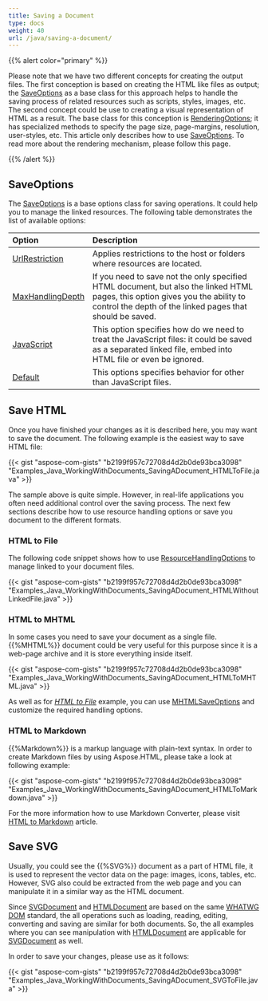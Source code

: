 ```yaml
---
title: Saving a Document
type: docs
weight: 40
url: /java/saving-a-document/
---
```


{{% alert color="primary" %}} 

Please note that we have two different concepts for creating the output files. The first conception is based on creating the HTML like files as output; the [SaveOptions](https://apireference.aspose.com/html/java/com.aspose.html.saving/SaveOptions) as a base class for this approach helps to handle the saving process of related resources such as scripts, styles, images, etc. The second concept could be use to creating a visual representation of HTML as a result. The base class for this conception is [RenderingOptions](https://apireference.aspose.com/html/java/com.aspose.html.rendering/RenderingOptions); it has specialized methods to specify the page size, page-margins, resolution, user-styles, etc. This article only describes how to use [SaveOptions](https://apireference.aspose.com/html/java/com.aspose.html.saving/SaveOptions). To read more about the rendering mechanism, please follow this page.

{{% /alert %}} 
## **SaveOptions** ## 
The [SaveOptions](https://apireference.aspose.com/html/java/com.aspose.html.saving/SaveOptions) is a base options class for saving operations. It could help you to manage the linked resources. The following table demonstrates the list of available options:

|**Option**|**Description**|
| :- | :- |
|[UrlRestriction](https://apireference.aspose.com/html/java/com.aspose.html.saving/ResourceHandlingOptions#getUrlRestriction--)|Applies restrictions to the host or folders where resources are located.|
|[MaxHandlingDepth](https://apireference.aspose.com/html/java/com.aspose.html.saving/ResourceHandlingOptions#getMaxHandlingDepth--)|If you need to save not the only specified HTML document, but also the linked HTML pages, this option gives you the ability to control the depth of the linked pages that should be saved.|
|[JavaScript](https://apireference.aspose.com/html/java/com.aspose.html.saving/ResourceHandlingOptions#getJavaScript--)|This option specifies how do we need to treat the JavaScript files: it could be saved as a separated linked file, embed into HTML file or even be ignored.|
|[Default](https://apireference.aspose.com/html/java/com.aspose.html.saving/ResourceHandlingOptions#getDefault--)|This options specifies behavior for other than JavaScript files. |
## **Save HTML** ## 
Once you have finished your changes as it is described here, you may want to save the document. The following example is the easiest way to save HTML file:

{{< gist "aspose-com-gists" "b2199f957c72708d4d2b0de93bca3098" "Examples_Java_WorkingWithDocuments_SavingADocument_HTMLToFile.java" >}}

The sample above is quite simple. However, in real-life applications you often need additional control over the saving process. The next few sections describe how to use resource handling options or save you document to the different formats.
### **HTML to File** ### 
The following code snippet shows how to use [ResourceHandlingOptions](https://apireference.aspose.com/html/java/com.aspose.html.saving/SaveOptions#getResourceHandlingOptions--) to manage linked to your document files.

{{< gist "aspose-com-gists" "b2199f957c72708d4d2b0de93bca3098" "Examples_Java_WorkingWithDocuments_SavingADocument_HTMLWithoutLinkedFile.java" >}}
### **HTML to MHTML** ### 
In some cases you need to save your document as a single file. {{%MHTML%}} document could be very useful for this purpose since it is a web-page archive and it is store everything inside itself. 

{{< gist "aspose-com-gists" "b2199f957c72708d4d2b0de93bca3098" "Examples_Java_WorkingWithDocuments_SavingADocument_HTMLToMHTML.java" >}}

As well as for [*HTML to File*](/html/java/saving-a-document/#savingadocument-htmltofile) example, you can use [MHTMLSaveOptions](https://apireference.aspose.com/html/java/com.aspose.html.saving/MHTMLSaveOptions) and customize the required handling options.
### **HTML to Markdown** ### 
{{%Markdown%}} is a markup language with plain-text syntax. In order to create Markdown files by using Aspose.HTML, please take a look at following example:

{{< gist "aspose-com-gists" "b2199f957c72708d4d2b0de93bca3098" "Examples_Java_WorkingWithDocuments_SavingADocument_HTMLToMarkdown.java" >}}

For the more information how to use Markdown Converter, please visit [HTML to Markdown](/html/java/html-to-markdown-conversion/) article.
## **Save SVG** ## 
Usually, you could see the {{%SVG%}} document as a part of HTML file, it is used to represent the vector data on the page: images, icons, tables, etc. However, SVG also could be extracted from the web page and you can manipulate it in a similar way as the HTML document.



Since [SVGDocument](https://apireference.aspose.com/html/java/com.aspose.html.dom.svg/SVGDocument) and [HTMLDocument](https://apireference.aspose.com/html/java/com.aspose.html/HTMLDocument) are based on the same [WHATWG DOM](https://dom.spec.whatwg.org/) standard, the all operations such as loading, reading, editing, converting and saving are similar for both documents. So, the all examples where you can see manipulation with [HTMLDocument](https://apireference.aspose.com/html/java/com.aspose.html/HTMLDocument) are applicable for [SVGDocument](https://apireference.aspose.com/html/java/com.aspose.html.dom.svg/SVGDocument) as well.

In order to save your changes, please use as it follows:

{{< gist "aspose-com-gists" "b2199f957c72708d4d2b0de93bca3098" "Examples_Java_WorkingWithDocuments_SavingADocument_SVGToFile.java" >}}



